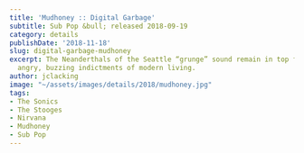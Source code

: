 ```yaml
---
title: 'Mudhoney :: Digital Garbage'
subtitle: Sub Pop &bull; released 2018-09-19
category: details
publishDate: '2018-11-18'
slug: digital-garbage-mudhoney
excerpt: The Neanderthals of the Seattle “grunge” sound remain in top form with eleven
  angry, buzzing indictments of modern living.
author: jclacking
image: "~/assets/images/details/2018/mudhoney.jpg"
tags:
- The Sonics
- The Stooges
- Nirvana
- Mudhoney
- Sub Pop
---
```


